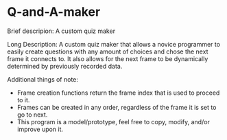 # Q-and-A-maker

Brief descripion: A custom quiz maker

Long Description: A custom quiz maker that allows a novice programmer to 
easily create questions with any amount of choices and chose the next frame it connects to.
It also allows for the next frame to be dynamically determined by previously recorded data.

Additional things of note:
* Frame creation functions return the frame index that is used to proceed to it.
* Frames can be created in any order, regardless of the frame it is set to go to next.
* This program is a model/prototype, feel free to copy, modify, and/or improve upon it.
